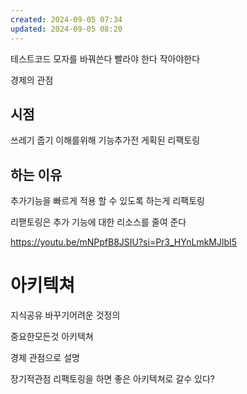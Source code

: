 ```yaml
---
created: 2024-09-05 07:34
updated: 2024-09-05 08:20
---
```

테스트코드
모자를 바꿔쓴다
빨라야 한다
작아야한다

경제의 관점
## 시점
쓰레기 줍기
이해를위해
기능추가전
게획된 리팩토링

## 하는 이유
추가기능을 빠르게 적용 할 수 있도록 하는게 리팩토링

리팯토링은 추가 기능에 대한 리소스를 줄여 준다

https://youtu.be/mNPpfB8JSIU?si=Pr3_HYnLmkMJlbI5

# 아키텍쳐

지식공유
바꾸기어려운 것정의

중요한모든것 아키텍쳐

경제 관점으로 설명

장기적관점
리팩토링을 하면 좋은 아키텍쳐로 갈수 있다?